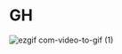 # GH

![ezgif com-video-to-gif (1)](https://github.com/olivrrrrr/GH/assets/68692361/00ae746d-b10a-491a-be05-ba9f5569ad7a)
